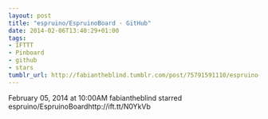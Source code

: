 ```yaml
---
layout: post
title: "espruino/EspruinoBoard · GitHub"
date: 2014-02-06T13:40:29+01:00
tags:
- IFTTT
- Pinboard
- github
- stars
tumblr_url: http://fabiantheblind.tumblr.com/post/75791591110/espruino-espruinoboard-github
---
```

February 05, 2014 at 10:00AM
fabiantheblind starred espruino/EspruinoBoardhttp://ift.tt/N0YkVb
